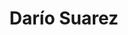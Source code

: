 ---
# Display name
title: Darío Suarez

# Full name (for SEO)
first_name: Darío
last_name: Suarez Gracia

# String to fill the url of the i3a personal page 
i3a_name: dario-suarez-gracia

# Is this the primary user of the site?
superuser: false

# Role/position
role: Researcher

organizations:
- name: University of Zaragoza

# Short bio (displayed in user profile at end of posts)
bio:

interests:


education:


# Social/Academic Networking
# For available icons, see: https://docs.hugoblox.com/getting-started/page-builder/#icons
#   For an email link, use "fas" icon pack, "envelope" icon, and a link in the
#   form "mailto:your-email@example.com" or "#contact" for contact widget.

highlite_name: false

user_groups:
    - Principal Researchers
    - Professor
---